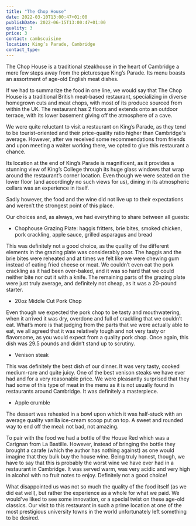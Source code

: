 ```yaml
---
title: "The Chop House"
date: 2022-03-10T13:00:47+01:00
publishDate: 2022-06-15T13:00:47+01:00
quality: 3
price: 3
contact: cambscuisine
location: King’s Parade, Cambridge
contact_type:
---
```


The Chop House is a traditional steakhouse in the heart of Cambridge a mere few steps away from the picturesque King’s Parade. Its menu boasts an assortment of age-old English meat dishes.

<!--more-->

If we had to summarize the food in one line, we would say that The Chop House is a traditional British meat-based restaurant, specializing in diverse homegrown cuts and meat chops, with most of its produce sourced from within the UK.  The restaurant has 2 floors and extends onto an outdoor terrace, with its lower basement giving off the atmosphere of a cave.

We were quite reluctant to visit a restaurant on King’s Parade, as they tend to be tourist-oriented and their price-quality ratio higher than Cambridge's average. However, after we received some recommendations from friends and upon meeting a waiter working there, we opted to give this restaurant a chance. 

Its location at the end of King’s Parade is magnificent, as it provides a stunning view of King’s College through its huge glass windows that wrap around the restaurant’s corner location. Even though we were seated on the lower floor (and accordingly no such views for us), dining in its atmospheric cellars was an experience in itself. 

Sadly however, the food and the wine did not live up to their expectations and weren’t the strongest point of this place. 

Our choices and, as always, we had everything to share between all guests:

* Chophouse Grazing Plate: haggis fritters, brie bites, smoked chicken, pork crackling, apple sauce, grilled asparagus and bread

This was definitely not a good choice, as the quality of the different elements in the grazing plate was considerably poor. The haggis and the brie bites were reheated and at times we felt like we were chewing gum instead of eating fried cheese or meat. We couldn’t even eat the pork crackling as it had been over-baked, and it was so hard that we could neither bite nor cut it with a knife. The remaining parts of the grazing plate were just truly average, and definitely not cheap, as it was a 20-pound starter. 

* 20oz Middle Cut Pork Chop

Even though we expected the pork chop to be tasty and mouthwatering, when it arrived it was dry, overdone and full of crackling that we couldn’t eat. What’s more is that judging from the parts that we were actually able to eat, we all agreed that it was relatively tough and not very tasty or flavorsome, as you would expect from a quality pork chop. Once again, this dish was 29.5 pounds and didn’t stand up to scrutiny. 

* Venison steak
  
This was definitely the best dish of our dinner. It was very tasty, cooked medium-rare and quite juicy. One of the best venison steaks we have ever had and for a very reasonable price. We were pleasantly surprised that they had some of this type of meat in the menu as it is not usually found in restaurants around Cambridge. It was definitely a masterpiece. 

* Apple crumble

The dessert was reheated in a bowl upon which it was half-stuck with an average quality vanilla ice-cream scoop put on top. A sweet and rounded way to end off the meal: not bad, not amazing. 

To pair with the food we had a bottle of the House Red which was a Carignan from La Bastille. However, instead of bringing the bottle they brought a carafe (which the author has nothing against) as one would imagine that they bulk buy the house wine. Being truly honest, though, we have to say that this is probably the worst wine we have ever had in a restaurant in Cambridge. It was served warm, was very acidic and very high in alcohol with no fruit notes to enjoy. Definitely not a good choice!

What disappointed us was not so much the quality of the food itself (as we did eat well), but rather the experience as a whole for what we paid. We would've liked to see some innovation, or a special twist on these age-old classics. Our visit to this restaurant in such a prime location at one of the most prestigious university towns in the world unfortunately left something to be desired.